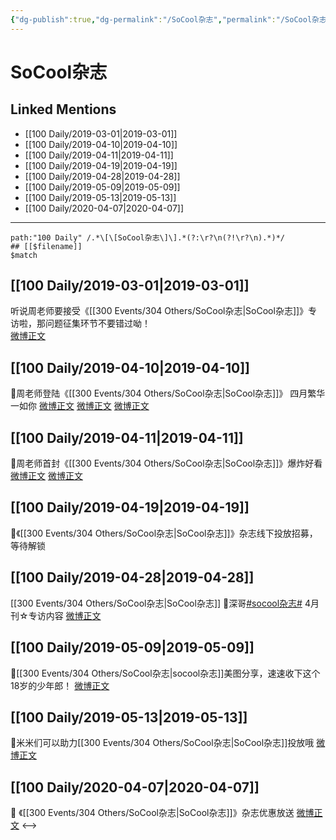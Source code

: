 ```yaml
---
{"dg-publish":true,"dg-permalink":"/SoCool杂志","permalink":"/SoCool杂志/","title":"SoCool杂志","created":"2022-12-22T15:24:10.000+08:00","updated":"2023-04-10T16:55:12.456+08:00"}
---
```


# SoCool杂志

## Linked Mentions
- [[100 Daily/2019-03-01\|2019-03-01]]
- [[100 Daily/2019-04-10\|2019-04-10]]
- [[100 Daily/2019-04-11\|2019-04-11]]
- [[100 Daily/2019-04-19\|2019-04-19]]
- [[100 Daily/2019-04-28\|2019-04-28]]
- [[100 Daily/2019-05-09\|2019-05-09]]
- [[100 Daily/2019-05-13\|2019-05-13]]
- [[100 Daily/2020-04-07\|2020-04-07]]


---

```expander
path:"100 Daily" /.*\[\[SoCool杂志\]\].*(?:\r?\n(?!\r?\n).*)*/
## [[$filename]]
$match
```
## [[100 Daily/2019-03-01\|2019-03-01]]
听说周老师要接受《[[300 Events/304 Others/SoCool杂志\|SoCool杂志]]》专访啦，那问题征集环节不要错过呦！  
[微博正文](https://m.weibo.cn/6466290670/4345061343085791)
## [[100 Daily/2019-04-10\|2019-04-10]]
🌿周老师登陆《[[300 Events/304 Others/SoCool杂志\|SoCool杂志]]》
四月繁华一如你
[微博正文](https://m.weibo.cn/6466290670/4359487966326187)
[微博正文](https://m.weibo.cn/6466290670/4359520576305681)
[微博正文](https://m.weibo.cn/6466290670/4359566407505113)
## [[100 Daily/2019-04-11\|2019-04-11]]
🎵周老师首封《[[300 Events/304 Others/SoCool杂志\|SoCool杂志]]》爆炸好看
[微博正文](https://m.weibo.cn/6466290670/4359825607740224)
[微博正文](https://m.weibo.cn/6466290670/4359839859230219)
## [[100 Daily/2019-04-19\|2019-04-19]]
🌿《[[300 Events/304 Others/SoCool杂志\|SoCool杂志]]》杂志线下投放招募，等待解锁
[](https://m.weibo.cn/6625048664/4362902775102701)

## [[100 Daily/2019-04-28\|2019-04-28]]
[[300 Events/304 Others/SoCool杂志\|SoCool杂志]]
🌿深哥[#socool杂志#](https://s.weibo.com/weibo?q=%23socool%E6%9D%82%E5%BF%97%23) 4月刊☆专访内容
[微博正文](https://m.weibo.cn/6466290670/4366097190527601)
## [[100 Daily/2019-05-09\|2019-05-09]]
🐰[[300 Events/304 Others/SoCool杂志\|socool杂志]]美图分享，速速收下这个18岁的少年郎！
[微博正文](https://m.weibo.cn/6466290670/4369975026243839)
## [[100 Daily/2019-05-13\|2019-05-13]]
🌸米米们可以助力[[300 Events/304 Others/SoCool杂志\|SoCool杂志]]投放哦 [微博正文](https://m.weibo.cn/6466290670/4371415270478098)
## [[100 Daily/2020-04-07\|2020-04-07]]
🎁 《[[300 Events/304 Others/SoCool杂志\|SoCool杂志]]》杂志优惠放送
[微博正文](https://m.weibo.cn/6466290670/4491076805189356)
<-->
